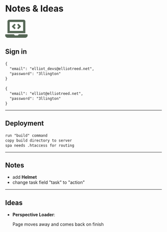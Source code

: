 # Notes & Ideas

![developManager](/public/icons/icon-72x72.png)

## Sign in

    {
      "email": "elliot_devs@elliotreed.net",
      "password": "3llington"
    }

    {
      "email": "elliot@elliotreed.net",
      "password": "3llington"
    }

---

## Deployment

    run "build" command
    copy build directory to server
    spa needs .htaccess for routing

---

## Notes

- add **Helmet**
- change task field "task" to "action"

---

## Ideas

- **Perspective Loader**:

  Page moves away and comes back on finish

